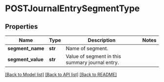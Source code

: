 # POSTJournalEntrySegmentType

## Properties
Name | Type | Description | Notes
------------ | ------------- | ------------- | -------------
**segment_name** | **str** | Name of segment.  | 
**segment_value** | **str** | Value of segment in this summary journal entry.  | 

[[Back to Model list]](../README.md#documentation-for-models) [[Back to API list]](../README.md#documentation-for-api-endpoints) [[Back to README]](../README.md)


